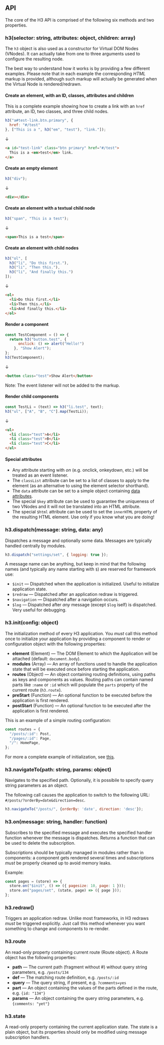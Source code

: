 ## API

The core of the H3 API is comprised of the following six methods and two properties.


### h3(selector: string, attributes: object, children: array)

The `h3` object is also used as a constructor for Virtual DOM Nodes (VNodes). It can actually take from one to three arguments used to configure the resulting node.

The best way to understand how it works is by providing a few different examples. Please note that in each example the corresponding *HTML* markup is provided, although such markup will actually be generated when the Virtual Node is rendered/redrawn.

#### Create an element, with an ID, classes, attributes and children

This is a complete example showing how to create a link with an `href` attribute, an ID, two classes, and three child nodes.

```js
h3("a#test-link.btn.primary", {
  href: "#/test"
}, ["This is a ", h3("em", "test"), "link."]);
```

↓

```html
<a id="test-link" class="btn primary" href="#/test">
  This is a <em>test</em> link.
</a>
```

#### Create an empty element

```js
h3("div");
```

↓

```html
<div></div>
```

#### Create an element with a textual child node

```js
h3("span", "This is a test");
```

↓

```html
<span>This is a test</span>
```

#### Create an element with child nodes

```js
h3("ol", [
  h3("li", "Do this first."),
  h3("li", "Then this."),
  h3("li", "And finally this.")
]);
```

↓

```html
<ol>
  <li>Do this first.</li>
  <li>Then this.</li>
  <li>And finally this.</li>
</ol>
```

#### Render a component

```js
const TestComponent = () => {
  return h3("button.test", {
      onclick: () => alert("Hello!")
    }, "Show Alert");
};
h3(TestComponent);
```

↓

```html
<button class="test">Show Alert</button>
```

Note: The event listener will not be added to the markup.

#### Render child components

```js
const TestLi = (text) => h3("li.test", text);
h3("ul", ["A", "B", "C"].map(TestLi));
```

↓

```html
<ul>
  <li class="test">A</li>
  <li class="test">B</li>
  <li class="test">C</li>
</ul>
```

#### Special attributes

* Any attribute starting with *on* (e.g. onclick, onkeydown, etc.) will be treated as an event listener.
* The `classList` attribute can be set to a list of classes to apply to the element (as an alternative to using the element selector shorthand).
* The `data` attribute can be set to a simple object containing [data attributes](https://developer.mozilla.org/en-US/docs/Learn/HTML/Howto/Use_data_attributes).
* The special `$key` attribute can be used to guarantee the uniqueness of two VNodes and it will not be translated into an HTML attribute.
* The special `$html` attribute can be used to set the `innerHTML` property of the resulting HTML element. Use only if you know what you are doing!

### h3.dispatch(message: string, data: any)

Dispatches a message and optionally some data. Messages are typically handled centrally by modules.

```js
h3.dispatch("settings/set", { logging: true });
```

A message name can be anything, but keep in mind that the following names (and typically any name starting with `$`) are reserved for framework use:

* `$init` &mdash; Dispatched when the application is initialized. Useful to initialize application state.
* `$redraw` &mdash; Dispatched after an application redraw is triggered.
* `$navigation` &mdash; Dispatched after a navigation occurs.
* `$log` &mdash; Dispatched after *any* message (except `$log` iself) is dispatched. Very useful for debugging.

### h3.init(config: object)

The initialization method of every H3 application. You _must_ call this method once to initialize your application by providing a component to render or configuration object with the following properties:

* **element** (Element) &mdash; The DOM Element to which the Application will be attached (default: `document.body`). 
* **modules** (Array) &mdash; An array of functions used to handle the application state that will be executed once before starting the application.
* **routes** (Object) &mdash; An object containing routing definitions, using paths as keys and components as values. Routing paths can contain named parts like `:name` or `:id` which will populate the `parts` property of the current route (`h3.route`).
* **preStart** (Function) &mdash; An optional function to be executed before the application is first rendered.
* **postStart** (Function) &mdash; An optional function to be executed after the application is first rendered.

This is an example of a simple routing configuration:

```js
const routes = {
  "/posts/:id": Post,
  "/pages/:id": Page,
  "/": HomePage,
};
```

For more a complete example of initialization, see [this](https://h3.js.org/example/assets/js/app.js).

### h3.navigateTo(path: string, params: object)

Navigates to the specified path. Optionally, it is possibile to specify query string parameters as an object.

The following call causes the application to switch to the following URL: `#/posts/?orderBy=date&direction=desc`.

```js
h3.navigateTo("/posts/", {orderBy: 'date', direction: 'desc'});
```

### h3.on(message: string, handler: function)

Subscribes to the specified message and executes the specified handler function whenever the message is dispatches. Returns a function that can be used to delete the subscription.

Subscriptions should be typically managed in modules rather than in components: a component gets rendered several times and subscriptions *must* be properly cleaned up to avoid memory leaks.

Example:

```js
const pages = (store) => {
  store.on("$init", () => ({ pagesize: 10, page: 1 }));
  store.on("pages/set", (state, page) => ({ page }));
};
```

### h3.redraw()

Triggers an application redraw. Unlike most frameworks, in H3 redraws *must* be triggered explicitly. Just call this method whenever you want something to change and components to re-render.

### h3.route

An read-only property containing current route (Route object). A Route object has the following properties:

* **path** &mdash; The current path (fragment without #) without query string parameters, e.g. `/posts/134`
* **def** &mdash; The matching route definition, e.g. `/posts/:id`
* **query** &mdash; The query string, if present, e.g. `?comments=yes`
* **part** &mdash; An object containing the values of the parts defined in the route, e.g. `{id: "134"}`
* **params** &mdash; An object containing the query string parameters, e.g. `{comments: "yet"}`

### h3.state

A read-only property containing the current application state. The state is a plain object, but its properties should only be modified using message subscription handlers. 
